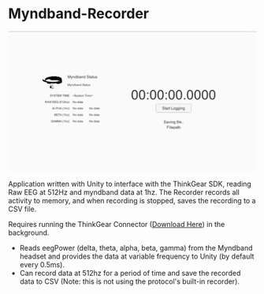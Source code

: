 # Myndband-Recorder
![Myndband Recorder Interface](https://github.com/med-material/Myndband-Recorder/blob/master/screenshot.PNG)

Application written with Unity to interface with the ThinkGear SDK, reading Raw EEG at 512Hz and myndband data at 1hz.
The Recorder records all activity to memory, and when recording is stopped, saves the recording to a CSV file.

Requires running the ThinkGear Connector ([Download Here](http://neurosky.fetchapp.com/permalink/a382ab)) in the background.

 * Reads eegPower (delta, theta, alpha, beta, gamma) from the Myndband headset and provides the data at variable frequency to Unity (by default every 0.5ms).
 * Can record data at 512hz for a period of time and save the recorded data to CSV (Note: this is not using the protocol's built-in recorder).
